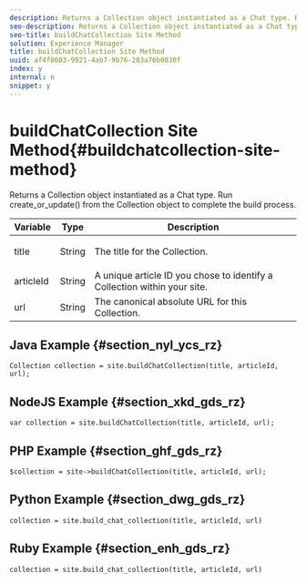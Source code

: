 ```yaml
---
description: Returns a Collection object instantiated as a Chat type. Run create_or_update() from the Collection object to complete the build process.
seo-description: Returns a Collection object instantiated as a Chat type. Run create_or_update() from the Collection object to complete the build process.
seo-title: buildChatCollection Site Method
solution: Experience Manager
title: buildChatCollection Site Method
uuid: af4f8603-9921-4ab7-9b76-283a76b0830f
index: y
internal: n
snippet: y
---
```


# buildChatCollection Site Method{#buildchatcollection-site-method}

Returns a Collection object instantiated as a Chat type. Run create_or_update() from the Collection object to complete the build process.

<table id="properties_gq4_jyf_5y" class="simpletable properties" cellpadding="4" cellspacing="0"> 
 <thead class="prophead sthead"> 
  <th class="proptypehd"> Variable </th> 
  <th class="propvaluehd"> Type </th> 
  <th class="propdeschd"> Description </th> 
 </thead> 
 <tr class="property strow"> 
  <td class="proptype stentry"> <span class="varname"> title </span> </td> 
  <td class="propvalue stentry"> String </td> 
  <td class="propdesc stentry"> <p>The title for the Collection.</p> </td> 
 </tr> 
 <tr class="property strow"> 
  <td class="proptype stentry"> <span class="varname"> articleId </span> </td> 
  <td class="propvalue stentry"> String </td> 
  <td class="propdesc stentry"> A unique article ID you chose to identify a Collection within your site. </td> 
 </tr> 
 <tr class="property strow"> 
  <td class="proptype stentry"> <span class="varname"> url </span> </td> 
  <td class="propvalue stentry"> String </td> 
  <td class="propdesc stentry"> The canonical absolute URL for this Collection. </td> 
 </tr> 
</table>

## Java Example {#section_nyl_ycs_rz}

```
Collection collection = site.buildChatCollection(title, articleId, url); 

```

## NodeJS Example {#section_xkd_gds_rz}

```
var collection = site.buildChatCollection(title, articleId, url); 

```

## PHP Example {#section_ghf_gds_rz}

```
$collection = site->buildChatCollection(title, articleId, url); 

```

## Python Example {#section_dwg_gds_rz}

```
collection = site.build_chat_collection(title, articleId, url) 

```

## Ruby Example {#section_enh_gds_rz}

```
collection = site.build_chat_collection(title, articleId, url)
```

